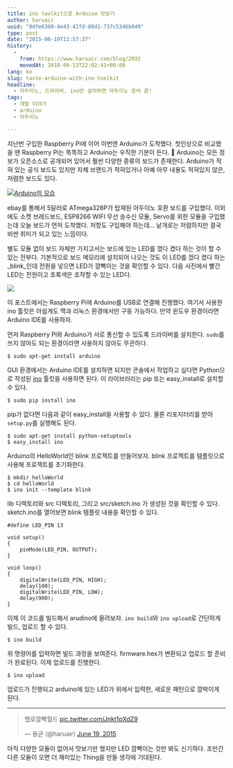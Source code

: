 ```yaml
---
title: ino toolkit으로 Arduino 맛보기
author: haruair
uuid: "0dfe6300-4e43-41fd-89d1-737c5346b049"
type: post
date: "2015-06-19T11:57:37"
history:
  - 
    from: https://www.haruair.com/blog/2932
    movedAt: 2018-09-13T22:02:41+00:00
lang: ko
slug: taste-arduino-with-ino-toolkit
headline:
  - 아두이노, 드라이버, ino만 설치하면 아두이노 준비 끝!
tags:
  - 개발 이야기
  - arduino
  - 아두이노

---
```

지난번 구입한 Raspberry Pi에 이어 이번엔 Arduino가 도착했다. 첫인상으로 비교했을 땐 Raspberry Pi는 똑똑하고 Arduino는 우직한 기분이 든다. 🙂 Arduino는 모든 정보가 오픈소스로 공개되어 있어서 훨씬 다양한 종류의 보드가 존재한다. Arduino가 적혀 있는 공식 보드도 있지만 자체 브랜드가 적혀있거나 아예 아무 내용도 적혀있지 않은, 저렴한 보드도 있다.

<a href="https://www.flickr.com/photos/90112078@N08/18952687015/" target="_blank"><img src="https://live.staticflickr.com/502/18952687015_72f25b8ffe_b.jpg?w=660&#038;ssl=1" alt="Arduino의 모습" data-recalc-dims="1" /></a>

ebay를 통해서 5달러로 ATmega328P가 탑재된 아두이노 호환 보드를 구입했다. 이외에도 소켓 브레드보드, ESP8266 WIFI 무선 송수신 모듈, Servo를 위한 모듈을 구입했는데 오늘 보드가 먼저 도착했다. 저항도 구입해야 하는데&#8230; 낱개로는 저렴하지만 결국 비싼 취미가 되고 있는 느낌이다.

별도 모듈 없이 보드 자체만 가지고서는 보드에 있는 LED를 껐다 켰다 하는 것이 할 수 있는 전부다. 기본적으로 보드 메모리에 설치되어 나오는 것도 이 LED를 껐다 켰다 하는 _blink_인데 전원을 넣으면 LED가 깜빡이는 것을 확인할 수 있다. 다음 사진에서 빨간 LED는 전원이고 초록색은 조작할 수 있는 LED다.

[<img src="https://live.staticflickr.com/3854/18331999193_46157d9096_b.jpg?w=660&#038;ssl=1" data-recalc-dims="1" />][1]

이 포스트에서는 Raspberry Pi에 Arduino를 USB로 연결해 진행했다. 여기서 사용한 ino 툴킷은 아쉽게도 맥과 리눅스 환경에서만 구동 가능하다. 만약 윈도우 환경이라면 Arduino IDE를 사용하자.

먼저 Raspberry Pi와 Arduino가 서로 통신할 수 있도록 드라이버를 설치한다. `sudo`를 쓰지 않아도 되는 환경이라면 사용하지 않아도 무관하다.

    $ sudo apt-get install arduino
    

GUI 환경에서는 Arduino IDE를 설치하면 되지만 콘솔에서 작업하고 싶다면 Python으로 작성된 [ino][2] 툴킷을 사용하면 된다. 이 라이브러리는 pip 또는 easy_install로 설치할 수 있다.

    $ sudo pip install ino
    

pip가 없다면 다음과 같이 easy_install을 사용할 수 있다. 물론 리포지터리를 받아 `setup.py`를 실행해도 된다.

    $ sudo apt-get install python-setuptools
    $ easy_install ino
    

Arduino의 HelloWorld인 blink 프로젝트를 만들어보자. blink 프로젝트를 템플릿으로 사용해 프로젝트를 초기화한다.

    $ mkdir helloWorld
    $ cd helloWorld
    $ ino init --template blink
    

lib 디렉토리와 src 디렉토리, 그리고 src/sketch.ino 가 생성된 것을 확인할 수 있다. sketch.ino를 열어보면 blink 템플릿 내용을 확인할 수 있다.

    #define LED_PIN 13
    
    void setup()
    {
        pinMode(LED_PIN, OUTPUT);
    }
    
    void loop()
    {
        digitalWrite(LED_PIN, HIGH);
        delay(100);
        digitalWrite(LED_PIN, LOW);
        delay(900);
    }
    

이제 이 코드를 빌드해서 arudino에 올려보자. `ino build`와 `ino upload`로 간단하게 빌드, 업로드 할 수 있다.

    $ ino build
    

위 명령어를 입력하면 빌드 과정을 보여준다. firmware.hex가 변환되고 업로드 할 준비가 완료된다. 이제 업로드를 진행한다.

    $ ino upload
    

업로드가 진행되고 arduino에 있는 LED가 위에서 입력한, 새로운 패턴으로 깜박이게 된다.

* * *

<blockquote class="twitter-video" lang="en">
  <p lang="ko" dir="ltr">
    헬로깜빡월드 <a href="http://t.co/Jnkt1qXdZ9">pic.twitter.com/Jnkt1qXdZ9</a>
  </p>
  
  <p>
    &mdash; 용균 (@haruair) <a href="https://twitter.com/haruair/status/611843815620546560">June 19, 2015</a>
  </p>
</blockquote>



아직 다양한 모듈이 없어서 맛보기만 했지만 LED 깜빡이는 것만 봐도 신기하다. 조만간 다른 모듈이 오면 더 재미있는 Thing을 만들 생각에 기대된다.

 [1]: https://www.flickr.com/photos/90112078@N08/18331999193/
 [2]: https://github.com/amperka/ino